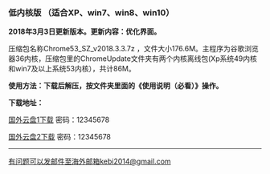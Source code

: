### 低内核版 （适合XP、win7、win8、win10）

**2018年3月3日更新版本。更新内容：优化界面。**

压缩包名称Chrome53_SZ_v2018.3.3.7z ，文件大小176.6M。主程序为谷歌浏览器36内核，压缩包里的ChromeUpdate文件夹有两个内核离线包(Xp系统49内核和win7及以上系统53内核），共计86M。

**使用方法：下载后解压，按文件夹里面的《使用说明（必看）》操作。**

**下载地址：**

[国外云盘1下载](http://108.61.224.82:8000/f/ae5eaa4967/?raw=1) 密码：12345678

[国外云盘2下载](http://45.32.141.248:8000/f/f0781cebb6/?raw=1) 密码：12345678


***

有问题可以发邮件至海外邮箱kebi2014@gmail.com